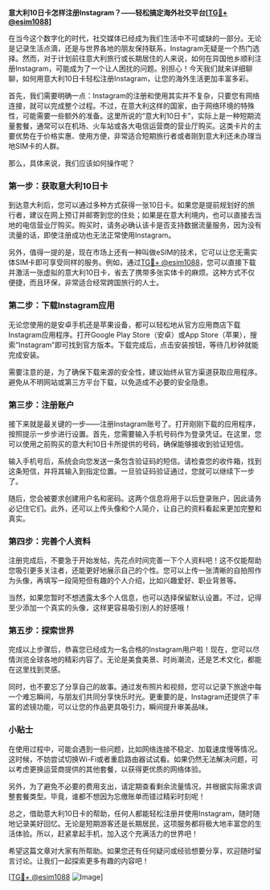 **意大利10日卡怎样注册Instagram？——轻松搞定海外社交平台[[TG💪+ @esim1088](https://t.me/s/esim1088)]**

在当今这个数字化的时代，社交媒体已经成为我们生活中不可或缺的一部分。无论是记录生活点滴，还是与世界各地的朋友保持联系，Instagram无疑是一个热门选择。然而，对于计划前往意大利旅行或长期居住的人来说，如何在异国他乡顺利注册Instagram，可能成为了一个让人困扰的问题。别担心！今天我们就来详细聊聊，如何用意大利10日卡轻松注册Instagram，让您的海外生活更加丰富多彩。

首先，我们需要明确一点：Instagram的注册和使用其实并不复杂，只要您有网络连接，就可以完成整个过程。不过，在意大利这样的国家，由于网络环境的特殊性，可能需要一些额外的准备。这里所说的“意大利10日卡”，实际上是一种短期流量套餐，通常可以在机场、火车站或各大电信运营商的营业厅购买。这类卡片的主要优势在于价格实惠、使用方便，非常适合短期旅行者或者刚到意大利还未办理当地SIM卡的人群。

那么，具体来说，我们应该如何操作呢？

### **第一步：获取意大利10日卡**

到达意大利后，您可以通过多种方式获得一张10日卡。如果您是提前规划好的旅行者，建议在网上预订并邮寄到您的住处；如果是在意大利境内，也可以直接去当地的电信营业厅购买。购买时，请务必确认该卡是否支持数据流量服务，因为没有流量的话，即使注册成功也无法正常使用Instagram。

另外，值得一提的是，现在市场上还有一种叫做eSIM的技术，它可以让您无需实体SIM卡即可享受同样的服务。例如，通过[TG💪+ @esim1088](https://t.me/s/esim1088)，您可以直接下载并激活一张虚拟的意大利10日卡，省去了携带多张实体卡的麻烦。这种方式不仅便捷，而且环保，非常适合经常跨国旅行的人士。

### **第二步：下载Instagram应用**

无论您使用的是安卓手机还是苹果设备，都可以轻松地从官方应用商店下载Instagram应用程序。打开Google Play Store（安卓）或App Store（苹果），搜索“Instagram”即可找到官方版本。下载完成后，点击安装按钮，等待几秒钟就能完成安装。

需要注意的是，为了确保下载来源的安全性，建议始终从官方渠道获取应用程序。避免从不明网站或第三方平台下载，以免造成不必要的安全隐患。

### **第三步：注册账户**

接下来就是最关键的一步——注册Instagram账号了。打开刚刚下载的应用程序，按照提示一步步进行设置。首先，您需要输入手机号码作为登录凭证。在这里，您可以使用之前购买的意大利10日卡所提供的号码，确保能够接收到验证短信。

输入手机号后，系统会向您发送一条包含验证码的短信。请检查您的收件箱，找到这条短信，并将其输入到指定位置。一旦验证码验证通过，您就可以继续下一步了。

随后，您会被要求创建用户名和密码。这两个信息将用于以后登录账户，因此请务必记住它们。此外，还可以上传头像和个人简介，让自己的资料看起来更加完整和真实。

### **第四步：完善个人资料**

注册完成后，不要急于开始发帖，先花点时间完善一下个人资料吧！这不仅能帮助您吸引更多关注者，还能更好地展示自己的个性。您可以上传一张清晰的自拍照作为头像，再填写一段简短但有趣的个人介绍，比如兴趣爱好、职业背景等。

当然，如果您暂时不想透露太多个人信息，也可以选择保留默认设置。不过，记得至少添加一个真实的头像，这样更容易吸引别人的好感哦！

### **第五步：探索世界**

完成以上步骤后，恭喜您已经成为一名合格的Instagram用户啦！现在，您可以尽情浏览全球各地的精彩内容了。无论是美食美景、时尚潮流，还是艺术文化，都能在这里找到灵感。

同时，也不要忘了分享自己的故事。通过发布照片和视频，您可以记录下旅途中每一个难忘瞬间，与朋友们共同分享快乐时光。更重要的是，Instagram还提供了丰富的滤镜功能，可以让您的作品更具吸引力，瞬间提升审美品味。

### **小贴士**

在使用过程中，可能会遇到一些问题，比如网络连接不稳定、加载速度慢等情况。这时候，不妨尝试切换Wi-Fi或者重启路由器试试看。如果仍然无法解决问题，可以考虑更换运营商提供的其他套餐，以获得更优质的网络体验。

另外，为了避免不必要的费用支出，请定期查看剩余流量情况，并根据实际需求调整套餐类型。毕竟，谁都不想因为忘缴账单而错过精彩时刻呢！

总之，借助意大利10日卡的帮助，任何人都能轻松注册并使用Instagram，随时随地记录美好回忆。无论是短期游客还是长期居民，这项服务都将极大地丰富您的生活体验。所以，赶紧拿起手机，加入这个充满活力的世界吧！

希望这篇文章对大家有所帮助。如果您还有任何疑问或经验想要分享，欢迎随时留言讨论。让我们一起探索更多有趣的内容吧！

[[TG💪+ @esim1088](https://t.me/s/esim1088) ![Image](https://i.postimg.cc/4NQfJmqS/Snipaste-2025-05-13-00-14-12.png)]